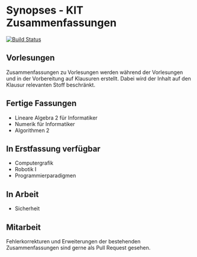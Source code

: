 # Synopses - KIT Zusammenfassungen
[![Build Status](https://travis-ci.org/Novare/synopses.svg?branch=master)](https://travis-ci.org/Novare/synopses)

## Vorlesungen
Zusammenfassungen zu Vorlesungen werden während der Vorlesungen und in der Vorbereitung auf Klausuren erstellt.
Dabei wird der Inhalt auf den Klausur relevanten Stoff beschränkt.

## Fertige Fassungen
* Lineare Algebra 2 für Informatiker
* Numerik für Informatiker
* Algorithmen 2

## In Erstfassung verfügbar
* Computergrafik
* Robotik I
* Programmierparadigmen

## In Arbeit
* Sicherheit

## Mitarbeit
Fehlerkorrekturen und Erweiterungen der bestehenden Zusammenfassungen sind gerne als Pull Request gesehen.
